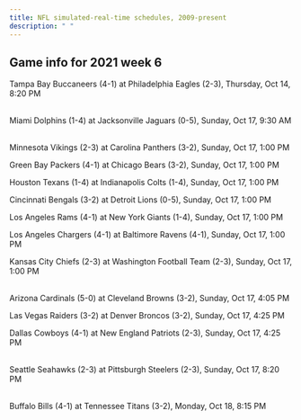 ```yaml
---
title: NFL simulated-real-time schedules, 2009-present
description: " "
---
```


## Game info for 2021 week 6
Tampa Bay Buccaneers (4-1) at Philadelphia Eagles (2-3), Thursday, Oct 14, 8:20 PM

<br/>Miami Dolphins (1-4) at Jacksonville Jaguars (0-5), Sunday, Oct 17, 9:30 AM

<br/>Minnesota Vikings (2-3) at Carolina Panthers (3-2), Sunday, Oct 17, 1:00 PM

Green Bay Packers (4-1) at Chicago Bears (3-2), Sunday, Oct 17, 1:00 PM

Houston Texans (1-4) at Indianapolis Colts (1-4), Sunday, Oct 17, 1:00 PM

Cincinnati Bengals (3-2) at Detroit Lions (0-5), Sunday, Oct 17, 1:00 PM

Los Angeles Rams (4-1) at New York Giants (1-4), Sunday, Oct 17, 1:00 PM

Los Angeles Chargers (4-1) at Baltimore Ravens (4-1), Sunday, Oct 17, 1:00 PM

Kansas City Chiefs (2-3) at Washington Football Team (2-3), Sunday, Oct 17, 1:00 PM

<br/>Arizona Cardinals (5-0) at Cleveland Browns (3-2), Sunday, Oct 17, 4:05 PM

Las Vegas Raiders (3-2) at Denver Broncos (3-2), Sunday, Oct 17, 4:25 PM

Dallas Cowboys (4-1) at New England Patriots (2-3), Sunday, Oct 17, 4:25 PM

<br/>Seattle Seahawks (2-3) at Pittsburgh Steelers (2-3), Sunday, Oct 17, 8:20 PM

<br/>Buffalo Bills (4-1) at Tennessee Titans (3-2), Monday, Oct 18, 8:15 PM

